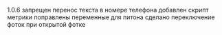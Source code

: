 1.0.6
	запрещен перенос текста в номере телефона
	добавлен скрипт метрики
	поправлены переменные для питона
	сделано переключение фоток при открытой фотке
